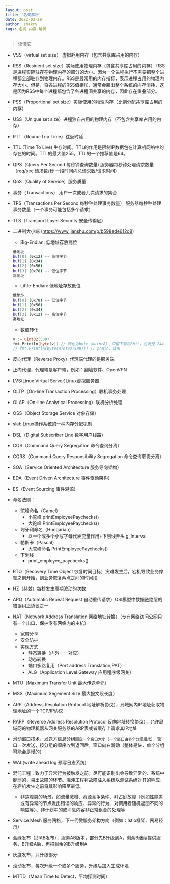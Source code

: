 ```yaml
---
layout: post
title: '名词解析'
date: 2022-03-29
author: smakry
tags: 名词 内存 解析
---
```


> 读懂它

- VSS（virtual set size） 虚拟耗用内存（包含共享库占用的内存）
- RSS（Resident set size）实际使用物理内存（包含共享库占用的内存）
	RSS是进程实际驻存在物理内存的部分的大小。因为一个进程执行不需要把整个进程都全部驻存到物理内存。RSS是最常用的内存指标，表示进程占用的物理内存大小。但是，将各进程的RSS值相加，通常会超出整个系统的内存消耗，这是因为RSS中每个进程都包含了各进程间共享的内存，因此存在重叠部分。
- PSS（Proportional set size）实际使用的物理内存（比例分配共享库占用的内存）
- USS（Unique set size）进程独自占用的物理内存（不包含共享库占用的内存）
- RTT（Round-Trip Time）往返时延
- TTL (Time To Live) 生存时间。TTL的作用是限制IP数据包在计算机网络中的存在的时间。TTL的最大值255，TTL的一个推荐值是64。
- QPS（Query Per Second 每秒钟查询数量) 服务器每秒钟处理请求数量（req/sec 请求数/秒 一段时间内总请求数/请求时间）
- QoS（Quality of Service）服务质量
- 事务（Transactions） 用户一次或者几次请求的集合
- TPS（Transactions Per Second 每秒钟处理事务数量） 服务器每秒种处理事务数量（一个事务可能包括多个请求）
- TLS（Transport Layer Security 安全传输层）
- 二进制大小端 (https://www.jianshu.com/p/b598ede612d8)
	- Big-Endian: 低地址存放高位
	```sh
	低地址
	buf[0] (0x12) -- 高位字节
	buf[1] (0x34)
	buf[2] (0x56)
	buf[3] (0x78) -- 低位字节
	高地址
	```

	- Little-Endian: 低地址存放低位
	```sh
	低地址
	buf[0] (0x78) -- 低位字节
	buf[1] (0x56)
	buf[2] (0x34)
	buf[3] (0x12) -- 高位字节
	高地址
	```

	- 数值转化
	```go
	v := uint32(500)
	fmt.Println(byte(v)) // 转化为byte（=uint8）,只留下最后8bit，也就是 244（111 0100）
	// fmt.Println(byte(uint32(500))) // panic，溢出
	```
- 反向代理（Reverse Proxy）代理端代理的是服务端
- 正向代理，代理端是客户端，例如：翻墙软件、OpenVPN
- LVS(Linux Virtual Server)Linux虚拟服务器
- OLTP（On-line Transaction Processing）联机事务处理
- OLAP（On-line Analytical Processing）联机分析处理
- OSS（Object Storage Service 对象存储）
- slab Linux操作系统的一种内存分配机制
- DSL（Digital Subscriber Line 数字用户线路）
- CQS（Command Query Segregation 命令查询分离）
- CQRS（Command Query Responsibility Segregation 命令查询职责分离）
- SOA（Service Oriented Architecture 服务导向架构）
- EDA（Event Driven Architecture 事件驱动架构）
- ES（Event Sourcing 事件溯源）
- 命名法则：
    - 驼峰命名（Camel）
        - 小驼峰 printEmployeePaychecks()
        - 大驼峰 PrintEmployeePaychecks()
    - 匈牙利命名（Hungarian）
        - 以一个或多个小写字母代表变量作用+下划线开头 g_Interval
    - 帕斯卡（Pascal）
        - 大驼峰命名 PrintEmployeePaychecks()
    - 下划线
        - print_employee_paychecks()
- RTO（Recovery Time Object 恢复时间目标）灾难发生后，宕机导致业务停顿之刻开始，到业务恢复两点之间的时间段
- HZ（赫兹）每秒发生周期波动的次数
- APQ（Automatic Repeat Request 自动重传请求）OSI模型中数据链路层的错误纠正协议之一
- NAT（Network Address Translation 网络地址转换）（专有网络访问公网只有一个出口，保护专有网络内的主机）
    - 宽带分享
    - 安全防护
    - 实现方式
        - 静态转换（内外一一对应）
        - 动态转换
        - 端口多路复用（Port address Translation,PAT）
        - ALG（Application Level Gateway 应用程序级网关）
- MTU（Maximum Transfer Unit 最大传送单元）
- MSS（Maximum Segement Size 最大报文段长度）
- ARP（Address Resolution Protocol 地址解析协议），局域网内IP地址获取物理地址的一个TCP/IP协议
- RARP（Reverse Address Resolution Protocol 反向地址转换协议），允许局域网的物理机器从网关服务器的ARP表或者缓存上请求其IP地址
- 滑动窗口技术，发送方信息分组`固定一个窗口大小（一个窗口由多个分组组成）`，窗口一次发送，按分组的顺序收到返回后，窗口向右滑动（整体是快，单个分组可能会是慢的）
- WAL(write ahead log 预写日志系统)
- 混沌工程：致力于异常行为被触发之前，尽可能识别出会导致异常的、系统中脆弱的、易出故障的环节。混沌工程将故障注入系统以测试系统对其的响应，在宕机发生之前将其影响降至最低。
    - 非故障类的场景，如流量激增、资源竞争条件、拜占庭故障（例如性能差或有异常的节点发出错误的响应、异常的行为、对调用者随机返回不同的响应等）、非计划中的或消息内容非正常组合的处理等
- Service Mesh 服务网格，下一代微服务架构方向（例如：Istio框架、网易轻舟）
- 蓝绿发布（即AB发布），服务AB版本，部分先B升级到A，剩余B继续提供服务，B升级A后，再把剩余的B升级到A
- 灰度发布，只升级部分
- 滚动发布，每次升级一个或多个服务，升级后加入生成环境
- MTTD（Mean Time to Detect，平均探测时间）







